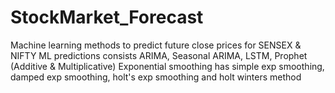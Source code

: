 # StockMarket_Forecast
Machine learning methods to predict future close prices for SENSEX &amp; NIFTY
ML predictions consists ARIMA, Seasonal ARIMA, LSTM, Prophet (Additive & Multiplicative)
Exponential smoothing has simple exp smoothing, damped exp smoothing, holt's exp smoothing and holt winters method
